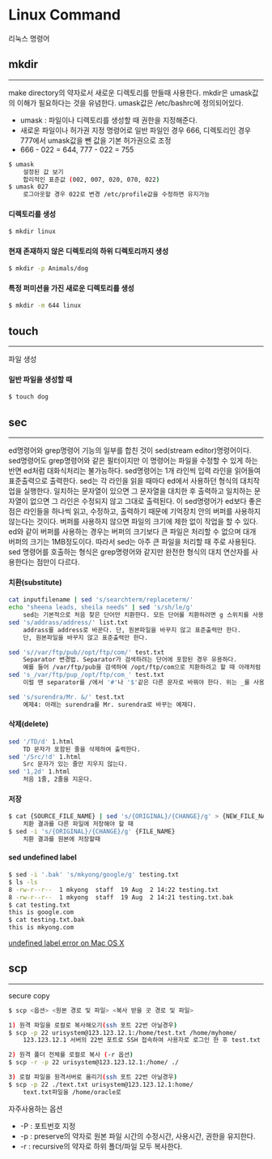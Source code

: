 # Linux Command
리눅스 명령어

## mkdir
---
make directory의 약자로서 새로운 디렉토리를 만들때 사용한다. mkdir은 umask값의 이해가 필요하다는 것을 유념한다.
umask값은 /etc/bashrc에 정의되어있다.
* umask : 파일이나 디렉토리를 생성할 때 권한을 지정해준다.
* 새로운 파일이나 허가권 지정 명령어로 일반 파일인 경우 666, 디렉토리인 경우 777에서 umask값을 뺀 값을 기본 허가권으로 조정
* 666 - 022 = 644, 777 - 022 = 755
```bash
$ umask
    설정된 값 보기
    합리적인 표준값 (002, 007, 020, 070, 022)
$ umask 027
    로그아웃할 경우 022로 변경 /etc/profile값을 수정하면 유지가능
```

#### 디렉토리를 생성
```bash
$ mkdir linux
```

#### 현재 존재하지 않은 디렉토리의 하위 디렉토리까지 생성
```bash
$ mkdir -p Animals/dog
```

#### 특정 퍼미션을 가진 새로운 디렉토리를 생성
```bash
$ mkdir -m 644 linux
```

## touch
---
파일 생성

#### 일반 파일을 생성할 때
```bash
$ touch dog
```

## sec
---
ed명령어와 grep명령어 기능의 일부를 합친 것이 sed(stream editor)명령어이다.
sed명령어도 grep명령어와 같은 필터이지만 이 명령어는 파일을 수정할 수 있게 하는 반면 ed처럼 대화식처리는 불가능하다.
sed명령어는 1개 라인씩 입력 라인을 읽어들여 표준출력으로 출력한다.
sed는 각 라인을 읽을 때마다 ed에서 사용하던 형식의 대치작업을 실행한다.
일치하는 문자열이 있으면 그 문자열을 대치한 후 출력하고 일치하는 문자열이 없으면 그 라인은 수정되지 않고 그대로 출력된다.
이 sed명령어가 ed보다 좋은 점은 라인들을 하나씩 읽고, 수정하고, 출력하기 때문에 기억장치 안의 버퍼를 사용하지 않는다는 것이다.
버퍼를 사용하지 않으면 파일의 크기에 제한 없이 작업을 할 수 있다.
ed와 같이 버퍼를 사용하는 경우는 버퍼의 크기보다 큰 파일은 처리할 수 없으며 대개 버퍼의 크기는 1MB정도이다.
따라서 sed는 아주 큰 파일을 처리할 때 주로 사용된다.
sed 명령어를 호출하는 형식은 grep명령어와 같지만 완전한 형식의 대치 연산자를 사용한다는 점만이 다르다.

#### 치환(substitute)
```bash
cat inputfilename | sed 's/searchterm/replaceterm/'
echo "sheena leads, sheila needs" | sed 's/sh/le/g'
    sed는 기본적으로 처음 찾은 단어만 치환한다. 모든 단어를 치환하려면 g 스위치를 사용해야 한다.
sed 's/addrass/address/' list.txt
    addrass를 address로 바꾼다. 단, 원본파일을 바꾸지 않고 표준출력만 한다.
    단, 원본파일을 바꾸지 않고 표준출력만 한다.

sed 's//var/ftp/pub//opt/ftp/com/' test.txt
    Separator 변경법. Separator가 검색하려는 단어에 포함된 경우 유용하다.
    예를 들어 /var/ftp/pub을 검색하여 /opt/ftp/com으로 치환하려고 할 때 아래처럼 해도 제대로 작동하지 않는다.
sed 's_/var/ftp/pup_/opt/ftp/com_' test.txt
    이럴 땐 separator를 /에서 '#'나 '$'같은 다른 문자로 바꿔야 한다. 위는 _를 사용하는 예제다.

sed 's/surendra/Mr. &/' test.txt
    예제4: 아래는 surendra를 Mr. surendra로 바꾸는 예제다.
```

#### 삭제(delete)
```bash
sed '/TD/d' 1.html
    TD 문자가 포함된 줄을 삭제하여 출력한다.
sed '/Src/!d' 1.html
    Src 문자가 있는 줄만 지우지 않는다.
sed '1,2d' 1.html
    처음 1줄, 2줄을 지운다.
```

#### 저장
```bash
$ cat {SOURCE_FILE_NAME} | sed 's/{ORIGINAL}/{CHANGE}/g' > {NEW_FILE_NAME}
    치환 결과를 다른 파일에 저장해야 할 때
$ sed -i 's/{ORIGINAL}/{CHANGE}/g' {FILE_NAME}
    치환 결과를 원본에 저장할때
```

#### sed undefined label
```bash
$ sed -i '.bak' 's/mkyong/google/g' testing.txt
$ ls -ls
8 -rw-r--r--  1 mkyong  staff  19 Aug  2 14:22 testing.txt
8 -rw-r--r--  1 mkyong  staff  19 Aug  2 14:21 testing.txt.bak
$ cat testing.txt
this is google.com
$ cat testing.txt.bak
this is mkyong.com
```
[undefined label error on Mac OS X](https://www.mkyong.com/mac/sed-command-hits-undefined-label-error-on-mac-os-x/)

## scp
---
secure copy
```bash
$ scp <옵션> <원본 경로 및 파일> <복사 받을 곳 경로 및 파일>

1) 원격 파일을 로컬로 복사해오기(ssh 포트 22번 아닐경우)
$ scp -p 22 urisystem@123.123.12.1:/home/test.txt /home/myhome/
    123.123.12.1 서버의 22번 포트로 SSH 접속하여 사용자로 로그인 한 후 test.txt 파일을 /home/oracle /아래에 복사

2) 원격 폴더 전체를 로컬로 복사 (-r 옵션)
$ scp -r -p 22 urisystem@123.123.12.1:/home/ ./

3) 로컬 파일을 원격서버로 올리기(ssh 포트 22번 아닐경우)
$ scp -p 22 ./text.txt urisystem@123.123.12.1:home/
    text.txt파일을 /home/oracle로
```
자주사용하는 옵션
* -P : 포트번호 지정
* -p : preserve의 약자로 원본 파일 시간의 수정시간, 사용시간, 권한을 유지한다.
* -r : recursive의 약자로 하위 폴더/파일 모두 복사한다.
